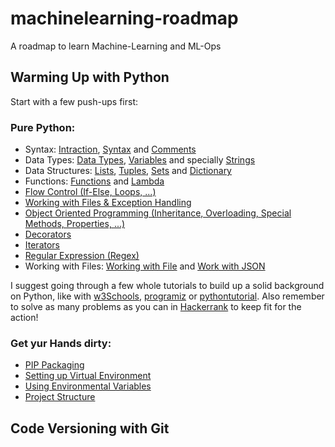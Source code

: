 # machinelearning-roadmap
A roadmap to learn Machine-Learning and ML-Ops

## Warming Up with Python
Start with a few push-ups first:
### Pure Python:
- Syntax: [Intraction](https://realpython.com/interacting-with-python/), [Syntax](https://www.w3schools.com/python/python_syntax.asp) and [Comments](https://www.w3schools.com/python/python_comments.asp)
- Data Types: [Data Types](https://realpython.com/courses/python-data-types/), [Variables](https://realpython.com/python-variables/) and specially [Strings](https://www.w3schools.com/python/python_strings.asp)
- Data Structures: [Lists](https://www.w3schools.com/python/python_lists.asp), [Tuples](https://www.w3schools.com/python/python_tuples.asp), [Sets](https://www.w3schools.com/python/python_sets.asp) and [Dictionary](https://www.programiz.com/python-programming/dictionary)
- Functions: [Functions](https://www.programiz.com/python-programming/function) and [Lambda](https://www.w3schools.com/python/python_lambda.asp)
- [Flow Control (If-Else, Loops, ...)](https://www.programiz.com/python-programming/if-elif-else)
- [Working with Files & Exception Handling](https://www.programiz.com/python-programming/file-operation)
- [Object Oriented Programming (Inheritance, Overloading, Special Methods, Properties, ...)](https://www.pythontutorial.net/python-oop/)
- [Decorators](https://www.freecodecamp.org/news/python-decorators-explained-with-examples/)
- [Iterators](https://www.w3schools.com/python/python_iterators.asp)
- [Regular Expression (Regex)](https://www.programiz.com/python-programming/regex)
- Working with Files: [Working with File](https://www.w3schools.com/python/python_file_handling.asp) and [Work with JSON](https://www.w3schools.com/python/python_json.asp)

I suggest going through a few whole tutorials to build up a solid background on Python, like with [w3Schools](https://www.w3schools.com/python/default.asp), [programiz](https://www.programiz.com/python-programming) or [pythontutorial](https://www.pythontutorial.net/). Also remember to solve as many problems as you can in [Hackerrank](https://www.hackerrank.com/domains/python) to keep fit for the action!

### Get yur Hands dirty:
- [PIP Packaging](https://www.w3schools.com/python/python_pip.asp)
- [Setting up Virtual Environment](https://www.freecodecamp.org/news/how-to-setup-virtual-environments-in-python/)
- [Using Environmental Variables](https://stackoverflow.com/questions/41546883/what-is-the-use-of-python-dotenv)
- [Project Structure](https://docs.python-guide.org/writing/structure/)

## Code Versioning with Git
